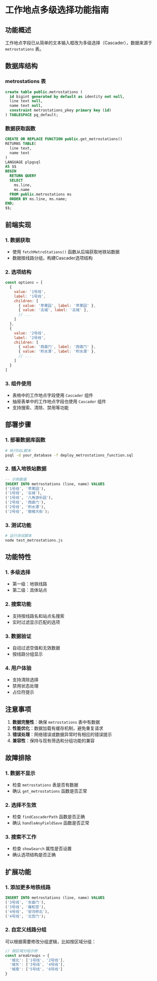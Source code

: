 # 工作地点多级选择功能指南

## 功能概述

工作地点字段已从简单的文本输入框改为多级选择（Cascader），数据来源于 `metrostations` 表。

## 数据库结构

### metrostations 表
```sql
create table public.metrostations (
  id bigint generated by default as identity not null,
  line text null,
  name text null,
  constraint metrostations_pkey primary key (id)
) TABLESPACE pg_default;
```

### 数据获取函数
```sql
CREATE OR REPLACE FUNCTION public.get_metrostations()
RETURNS TABLE(
  line text,
  name text
)
LANGUAGE plpgsql
AS $$
BEGIN
  RETURN QUERY
  SELECT 
    ms.line,
    ms.name
  FROM public.metrostations ms
  ORDER BY ms.line, ms.name;
END;
$$;
```

## 前端实现

### 1. 数据获取
- 使用 `fetchMetroStations()` 函数从后端获取地铁站数据
- 数据按线路分组，构建Cascader选项结构

### 2. 选项结构
```javascript
const options = [
  {
    value: '1号线',
    label: '1号线',
    children: [
      { value: '苹果园', label: '苹果园' },
      { value: '古城', label: '古城' },
      // ...
    ]
  },
  {
    value: '2号线',
    label: '2号线',
    children: [
      { value: '西直门', label: '西直门' },
      { value: '积水潭', label: '积水潭' },
      // ...
    ]
  }
]
```

### 3. 组件使用
- 表格中的工作地点字段使用 `Cascader` 组件
- 抽屉表单中的工作地点字段也使用 `Cascader` 组件
- 支持搜索、清除、禁用等功能

## 部署步骤

### 1. 部署数据库函数
```bash
# 执行SQL脚本
psql -d your_database -f deploy_metrostations_function.sql
```

### 2. 插入地铁站数据
```sql
-- 示例数据
INSERT INTO metrostations (line, name) VALUES
('1号线', '苹果园'),
('1号线', '古城'),
('1号线', '八角游乐园'),
('2号线', '西直门'),
('2号线', '积水潭'),
('2号线', '鼓楼大街');
```

### 3. 测试功能
```bash
# 运行测试脚本
node test_metrostations.js
```

## 功能特性

### 1. 多级选择
- 第一级：地铁线路
- 第二级：具体站点

### 2. 搜索功能
- 支持按线路名和站点名搜索
- 实时过滤显示匹配的选项

### 3. 数据验证
- 自动过滤空值和无效数据
- 按线路分组显示

### 4. 用户体验
- 支持清除选择
- 禁用状态处理
- 占位符提示

## 注意事项

1. **数据完整性**：确保 `metrostations` 表中有数据
2. **性能优化**：数据加载有缓存机制，避免重复请求
3. **错误处理**：网络错误或数据异常时有相应的错误提示
4. **兼容性**：保持与现有筛选和分组功能的兼容

## 故障排除

### 1. 数据不显示
- 检查 `metrostations` 表是否有数据
- 确认 `get_metrostations` 函数是否正常

### 2. 选择不生效
- 检查 `findCascaderPath` 函数是否正确
- 确认 `handleAnyFieldSave` 函数是否正常

### 3. 搜索不工作
- 检查 `showSearch` 属性是否设置
- 确认选项结构是否正确

## 扩展功能

### 1. 添加更多地铁线路
```sql
INSERT INTO metrostations (line, name) VALUES
('3号线', '东直门'),
('3号线', '雍和宫'),
('4号线', '安河桥北'),
('4号线', '北宫门');
```

### 2. 自定义线路分组
可以根据需要修改分组逻辑，比如按区域分组：
```javascript
// 按区域分组示例
const areaGroups = {
  '城北': ['1号线', '2号线'],
  '城东': ['3号线', '4号线'],
  '城南': ['5号线', '6号线']
}
``` 